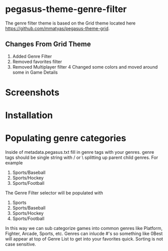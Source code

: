 # pegasus-theme-genre-filter
The genre filter theme is based on the Grid theme located here https://github.com/mmatyas/pegasus-theme-grid.
## Changes From Grid Theme
1. Added Genre Filter
2. Removed favorites filter
3. Removed Multiplayer filter
4 Changed some colors and moved around some in Game Details

# Screenshots

# Installation


# Populating genre categories
Inside of metadata.pegasus.txt fill in genre tags with your genres. genre tags should be single string with / or \ splitting up parent child genres. For example

1. Sports/Baseball
2. Sports/Hockey
3. Sports/Football 

The Genre Filter selector will be populated with 
1. Sports
2. Sports/Baseball
3. Sports/Hockey
4. Sports/Football 

In this way we can sub categorize games into common genres like Platform, Fighter, Arcade, Sports, etc. Genres can inlucde #'s so something like
0Best will appear at top of Genre List to get into your favorites quick. Sorting is not case sensitive. 
